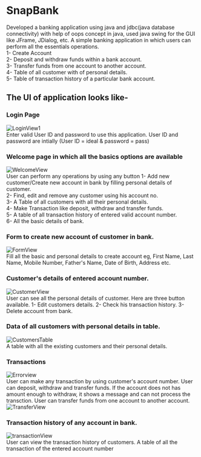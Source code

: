 # SnapBank
Developed a banking application using java and jdbc(java database connectivity) with help of oops concept in java, used java swing for the GUI like JFrame, JDialog, etc.
A simple banking application in which users can perform all the essentials operations.  
1- Create Account  
2- Deposit and withdraw funds within a bank account.  
3- Transfer funds from one account to another account.  
4- Table of all customer with of personal details.  
5- Table of transaction history of a particular bank account.  

## The UI of application looks like-
### Login Page
![LoginView1](https://user-images.githubusercontent.com/104833455/190892714-6a3fb08d-f58d-428d-b32a-ecbc2c9666fe.PNG)  
Enter valid User ID and password to use this application. User ID and password are intially (User ID = ideal & password = pass)

### Welcome page in which all the basics options are available
![WelcomeView](https://user-images.githubusercontent.com/104833455/190892784-030be560-85c4-4d04-8724-6ade7e2df9e6.PNG)  
User can perform any operations by using any button
1- Add new customer/Create new account in bank by filling personal details of customer.  
2- Find, edit and remove any customer using his account no.  
3- A Table of all customers with all their personal details.  
4- Make Transaction like deposit, withdraw and transfer funds.  
5- A table of all transaction history of entered valid account number.  
6- All the basic details of bank.    
### Form to create new account of customer in bank.
![FormView](https://user-images.githubusercontent.com/104833455/190893354-da4a3297-d0de-43d2-8c2c-374d72880d59.PNG)  
Fill all the basic and personal details to create account eg, First Name, Last Name, Mobile Number, Father's Name, Date of Birth, Address etc.

### Customer's details of entered account number.
![CustomerView](https://user-images.githubusercontent.com/104833455/190894066-48eb3f7e-6044-4fa2-8e0a-94afb8265af3.PNG)  
User can see all the personal details of customer. Here are three button available.
1- Edit customers details.
2- Check his transaction history.
3- Delete account from bank.

### Data of all customers with personal details in table.
![CustomersTable](https://user-images.githubusercontent.com/104833455/190893531-b822d614-9f44-42fe-acbb-841d16986e22.PNG)  
A table with all the existing customers and their personal details.

### Transactions
![Errorview](https://user-images.githubusercontent.com/104833455/190893613-050783ec-ba25-4ba0-bc68-0e1c81518b56.PNG)  
User can make any transaction by using customer's account number.
User can deposit, withdraw and transfer funds.
If the account does not has amount enough to withdraw, it shows a message and can not process the transction.
User can transfer funds from one account to another account.
![TransferView](https://user-images.githubusercontent.com/104833455/190893791-230cf49a-91b2-4ca7-bb99-8efdc523343f.PNG)  

### Transaction history of any account in bank.
![transactionView](https://user-images.githubusercontent.com/104833455/190894246-b0e7399f-2194-4589-82d8-e96cd5cc6b25.PNG)    
User can view the transaction history of customers.
A table of all the transaction  of the entered account number
